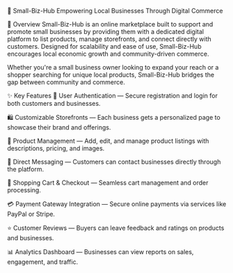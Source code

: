  💼 Small-Biz-Hub
Empowering Local Businesses Through Digital Commerce

📖 Overview
Small-Biz-Hub is an online marketplace built to support and promote small businesses by providing them with a dedicated digital platform to list products, manage storefronts, and connect directly with customers. Designed for scalability and ease of use, Small-Biz-Hub encourages local economic growth and community-driven commerce.

Whether you're a small business owner looking to expand your reach or a shopper searching for unique local products, Small-Biz-Hub bridges the gap between community and commerce.

✨ Key Features
🔐 User Authentication — Secure registration and login for both customers and businesses.

🛍️ Customizable Storefronts — Each business gets a personalized page to showcase their brand and offerings.

🧾 Product Management — Add, edit, and manage product listings with descriptions, pricing, and images.

💬 Direct Messaging — Customers can contact businesses directly through the platform.

🛒 Shopping Cart & Checkout — Seamless cart management and order processing.

💳 Payment Gateway Integration — Secure online payments via services like PayPal or Stripe.

⭐ Customer Reviews — Buyers can leave feedback and ratings on products and businesses.

📊 Analytics Dashboard — Businesses can view reports on sales, engagement, and traffic.
